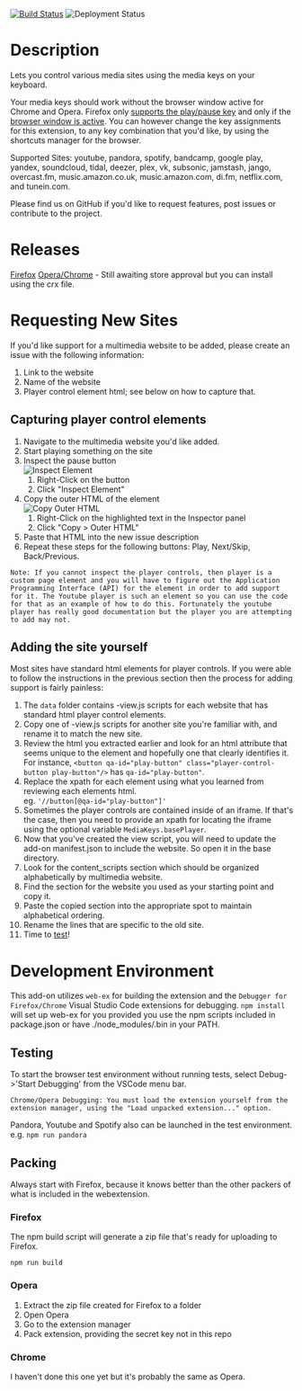 [![Build Status](https://dev.azure.com/BrowserMediaKeys/BrowserMediaPlayers/_apis/build/status/browser-media-players)](https://dev.azure.com/BrowserMediaKeys/BrowserMediaPlayers/_build/latest?definitionId=1)
![Deployment Status](https://vsrm.dev.azure.com/BrowserMediaKeys/_apis/public/Release/badge/8535eb4a-d24c-4680-acbf-d8211c2af7a4/1/1)


Description
==================

Lets you control various media sites using the media keys on your keyboard.

Your media keys should work without the browser window active for Chrome and Opera. Firefox only [supports the play/pause key](https://bugzilla.mozilla.org/show_bug.cgi?id=1251795#c13) and only if the [browser window is active](https://bugzilla.mozilla.org/show_bug.cgi?id=1411795). You can however change the key assignments for this extension, to any key combination that you'd like, by using the shortcuts manager for the browser.

Supported Sites: youtube, pandora, spotify, bandcamp, google play, yandex, soundcloud, tidal, deezer, plex, vk, subsonic, jamstash, jango, overcast.fm, music.amazon.co.uk, music.amazon.com, di.fm, netflix.com, and tunein.com.

Please find us on GitHub if you'd like to request features, post issues or contribute to the project.


Releases
========
[Firefox](https://addons.mozilla.org/en-US/firefox/addon/media-keys/)
[Opera/Chrome](https://github.com/carlin-q-scott/browser-media-players/releases/latest) - Still awaiting store approval but you can install using the crx file.


Requesting New Sites
====================
If you'd like support for a multimedia website to be added, please create an issue with the following information:
1. Link to the website
2. Name of the website
3. Player control element html; see below on how to capture that.


Capturing player control elements
---------------------------------
1. Navigate to the multimedia website you'd like added.
2. Start playing something on the site
3. Inspect the pause button  
   ![Inspect Element](docs/img/Inspect_Element.png)
   1. Right-Click on the button
   2. Click "Inspect Element"
4. Copy the outer HTML of the element  
   ![Copy Outer HTML](docs/img/Extract_Element.png)
   1. Right-Click on the highlighted text in the Inspector panel
   2. Click "Copy > Outer HTML"
5. Paste that HTML into the new issue description
6. Repeat these steps for the following buttons: Play, Next/Skip, Back/Previous.

`Note: If you cannot inspect the player controls, then player is a custom page element and you will have to figure out the Application Programming Interface (API) for the element in order to add support for it. The Youtube player is such an element so you can use the code for that as an example of how to do this. Fortunately the youtube player has really good documentation but the player you are attempting to add may not.`

Adding the site yourself
------------------------
Most sites have standard html elements for player controls. If you were able to follow the instructions in the previous section then the process for adding support is fairly painless:

1. The `data` folder contains -view.js scripts for each website that has standard html player control elements.
2. Copy one of -view.js scripts for another site you're familiar with, and rename it to match the new site.
3. Review the html you extracted earlier and look for an html attribute that seems unique to the element and hopefully one that clearly identifies it.  
   For instance, `<button qa-id="play-button" class="player-control-button play-button"/>` has `qa-id="play-button"`.
4. Replace the xpath for each element using what you learned from reviewing each elements html.  
    eg. `'//button[@qa-id="play-button"]'`
5. Sometimes the player controls are contained inside of an iframe. If that's the case, then you need to provide an xpath for locating the iframe using the optional variable `MediaKeys.basePlayer`.
6. Now that you've created the view script, you will need to update the add-on manifest.json to include the website. So open it in the base directory.
7. Look for the content_scripts section which should be organized alphabetically by multimedia website.
8. Find the section for the website you used as your starting point and copy it.
9. Paste the copied section into the appropriate spot to maintain alphabetical ordering.
10. Rename the lines that are specific to the old site.
11. Time to [test](#testing)!

Development Environment
=======================

This add-on utilizes ``web-ex`` for building the extension and the ``Debugger for Firefox/Chrome`` Visual Studio Code extensions for debugging.  `npm install` will set up web-ex for you provided you use the npm scripts included in package.json or have ./node_modules/.bin in your PATH.


Testing
-------
To start the browser test environment without running tests, select Debug->'Start Debugging' from the VSCode menu bar. 

```
Chrome/Opera Debugging: You must load the extension yourself from the extension manager, using the "Load unpacked extension..." option.
```

Pandora, Youtube and Spotify also can be launched in the test environment. e.g. `npm run pandora`


Packing
-------
Always start with Firefox, because it knows better than the other packers of what is included in the webextension.

### Firefox
The npm build script will generate a zip file that's ready for uploading to Firefox.

`npm run build`

### Opera
1. Extract the zip file created for Firefox to a folder
2. Open Opera
3. Go to the extension manager
4. Pack extension, providing the secret key not in this repo

### Chrome
I haven't done this one yet but it's probably the same as Opera.
